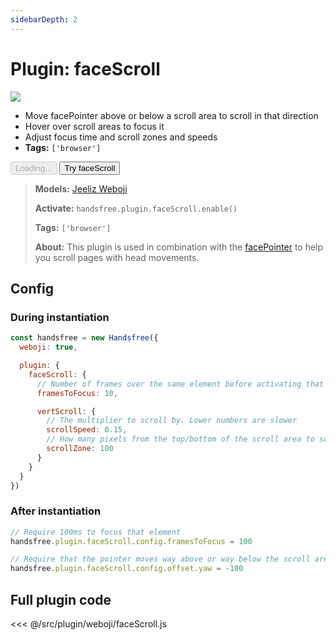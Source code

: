 ```yaml
---
sidebarDepth: 2
---
```


# Plugin: faceScroll

<div class="window mb-md">
  <div class="window-body">
    <div class="row">
      <div class="col-6">
        <img src="https://media0.giphy.com/media/Iv2aSMS0QTy2P5JNCX/giphy.gif" />
      </div>
      <div class="col-6">
        <ul>
          <li>Move <router-link to="/ref/plugin/facePointer/">facePointer</router-link> above or below a scroll area to scroll in that direction</li>
          <li>Hover over scroll areas to focus it</li>
          <li>Adjust focus time and scroll zones and speeds</li>
          <li><strong>Tags:</strong> <code>['browser']</code></li>
        </ul>
        <div>
          <HandsfreeToggle class="full-width handsfree-hide-when-started-without-weboji" text-off="Try faceScroll" text-on="Stop Weboji" :opts="demoOpts" />
          <button class="handsfree-show-when-started-without-weboji handsfree-show-when-loading" disabled><Fa-Spinner spin /> Loading...</button>
          <button class="handsfree-show-when-started-without-weboji handsfree-hide-when-loading" @click="startDemo"><Fa-Video /> Try faceScroll</button>
        </div>
      </div>
    </div>
  </div>
</div>

> **Models:** [Jeeliz Weboji](/ref/model/weboji/)
>
> **Activate:** `handsfree.plugin.faceScroll.enable()`
>
> **Tags:** `['browser']`
>
> **About:** This plugin is used in combination with the [facePointer](/ref/plugin/facePointer/) to help you scroll pages with head movements.

## Config

### During instantiation

```js
const handsfree = new Handsfree({
  weboji: true,

  plugin: {
    faceScroll: {
      // Number of frames over the same element before activating that element
      framesToFocus: 10,

      vertScroll: {
        // The multiplier to scroll by. Lower numbers are slower
        scrollSpeed: 0.15,
        // How many pixels from the top/bottom of the scroll area to scroll
        scrollZone: 100
      }
    }
  }
})
```

### After instantiation

```js
// Require 100ms to focus that element
handsfree.plugin.faceScroll.config.framesToFocus = 100

// Require that the pointer moves way above or way below the scroll area
handsfree.plugin.faceScroll.config.offset.yaw = -100
```

## Full plugin code

<<< @/src/plugin/weboji/faceScroll.js


<!-- Code -->
<script>
export default {
  data () {
    return {
      demoOpts: {
        weboji: true,
        hands: false,
        facemesh: false,
        pose: false,
        holistic: false
      }
    }
  },

  methods: {
    /**
     * Start the page with our preset options
     */
    startDemo () {
      this.$root.handsfree.update(this.demoOpts)
    }
  }
}
</script>